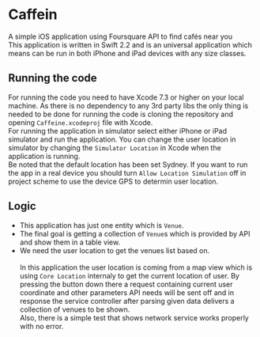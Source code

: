 # Caffein
A simple iOS application using Foursquare API to find cafés near you<br/>
This application is written in Swift 2.2 and is an universal application which means can be run in both iPhone and iPad devices with any size classes.

## Running the code
For running the code you need to have Xcode 7.3 or higher on your local machine. As there is no dependency to any 3rd party libs the only thing is needed to be done for running the code is cloning the repository and opening `Caffeine.xcodeproj` file with Xcode.<br/>
For running the application in simulator select either iPhone or iPad simulator and run the application. You can change the user location in simulator by changing the `Simulator Location` in Xcode when the application is running.<br/>
Be noted that the default location has been set Sydney. If you want to run the app in a real device you should turn `Allow Location Simulation` off in project scheme to use the device GPS to determin user location.

## Logic
- This application has just one entity which is `Venue`.
- The final goal is getting a collection of `Venue`s which is provided by API and show them in a table view.
- We need the user location to get the venues list based on.<br/><br/>
In this application the user location is coming from a map view which is using `Core Location` internaly to get the current location of user. By pressing the button down there a request containing current user coordinate and other parameters API needs will be sent off and in response the service controller after parsing given data delivers a collection of venues to be shown.<br/>
Also, there is a simple test that shows network service works properly with no error.
